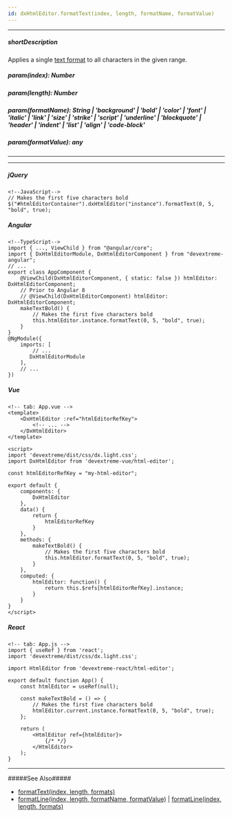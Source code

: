 ```yaml
---
id: dxHtmlEditor.formatText(index, length, formatName, formatValue)
---
```

---
##### shortDescription
Applies a single [text format](/concepts/05%20UI%20Components/HtmlEditor/10%20Formats '/Documentation/Guide/UI_Components/HtmlEditor/Formats/') to all characters in the given range.

##### param(index): Number
<!-- %param(index)% -->

##### param(length): Number
<!-- %param(length)% -->

##### param(formatName): String | 'background' | 'bold' | 'color' | 'font' | 'italic' | 'link' | 'size' | 'strike' | 'script' | 'underline' | 'blockquote' | 'header' | 'indent' | 'list' | 'align' | 'code-block'
<!-- %param(formatName)% -->

##### param(formatValue): any
<!-- %param(formatValue)% -->

---
---
##### jQuery

    <!--JavaScript-->
    // Makes the first five characters bold
    $("#htmlEditorContainer").dxHtmlEditor("instance").formatText(0, 5, "bold", true);

##### Angular

    <!--TypeScript-->
    import { ..., ViewChild } from "@angular/core";
    import { DxHtmlEditorModule, DxHtmlEditorComponent } from "devextreme-angular";
    // ...
    export class AppComponent {
        @ViewChild(DxHtmlEditorComponent, { static: false }) htmlEditor: DxHtmlEditorComponent;
        // Prior to Angular 8
        // @ViewChild(DxHtmlEditorComponent) htmlEditor: DxHtmlEditorComponent;
        makeTextBold() {
            // Makes the first five characters bold
            this.htmlEditor.instance.formatText(0, 5, "bold", true);
        }
    }
    @NgModule({
        imports: [
            // ...
           DxHtmlEditorModule
        ],
        // ...
    })

##### Vue

    <!-- tab: App.vue -->
    <template>
        <DxHtmlEditor :ref="htmlEditorRefKey">
            <!-- ... -->
        </DxHtmlEditor>
    </template>

    <script>
    import 'devextreme/dist/css/dx.light.css';
    import DxHtmlEditor from 'devextreme-vue/html-editor';

    const htmlEditorRefKey = "my-html-editor";

    export default {
        components: {
            DxHtmlEditor
        },
        data() {
            return {
                htmlEditorRefKey
            }
        },
        methods: {
            makeTextBold() {
                // Makes the first five characters bold
                this.htmlEditor.formatText(0, 5, "bold", true);
            }
        },
        computed: {
            htmlEditor: function() {
                return this.$refs[htmlEditorRefKey].instance;
            }
        }
    }
    </script>

##### React

    <!-- tab: App.js -->
    import { useRef } from 'react';
    import 'devextreme/dist/css/dx.light.css';

    import HtmlEditor from 'devextreme-react/html-editor';

    export default function App() {
        const htmlEditor = useRef(null);
        
        const makeTextBold = () => {
            // Makes the first five characters bold
            htmlEditor.current.instance.formatText(0, 5, "bold", true);
        };

        return (
            <HtmlEditor ref={htmlEditor}>
                {/* */}
            </HtmlEditor>
        );
    }

---

#####See Also#####
- [formatText(index, length, formats)](/api-reference/10%20UI%20Components/dxHtmlEditor/3%20Methods/formatText(index_length_formats).md '/Documentation/ApiReference/UI_Components/dxHtmlEditor/Methods/#formatTextindex_length_formats')
- [formatLine(index, length, formatName, formatValue)](/api-reference/10%20UI%20Components/dxHtmlEditor/3%20Methods/formatLine(index_length_formatName_formatValue).md '/Documentation/ApiReference/UI_Components/dxHtmlEditor/Methods/#formatLineindex_length_formatName_formatValue') | [formatLine(index, length, formats)](/api-reference/10%20UI%20Components/dxHtmlEditor/3%20Methods/formatLine(index_length_formats).md '/Documentation/ApiReference/UI_Components/dxHtmlEditor/Methods/#formatLineindex_length_formats')

<!-- import * from 'api-reference\10 UI Components\dxHtmlEditor\3 Methods\formatLine(index_length_formatName_formatValue).md' -->
